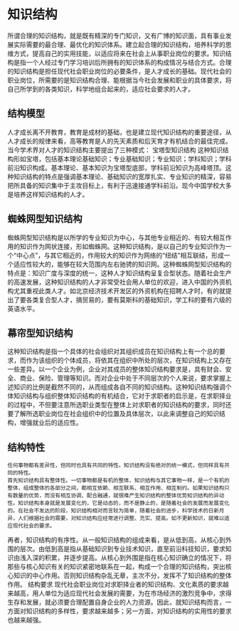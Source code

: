 # 知识结构
  所谓合理的知识结构，就是既有精深的专门知识，又有广博的知识面，具有事业发展实际需要的最合理、最优化的知识体系。建立起合理的知识结构，培养科学的思维方式，提高自己的实用技能，以适应将来在社会上从事职业岗位的要求。知识结构是指一个人经过专门学习培训后所拥有的知识体系的构成情况与结合方式。合理的知识结构是担任现代社会职业岗位的必要条件，是人才成长的基础。现代社会的职业岗位，所需要的是知识结构合理、能根据当今社会发展和职业的具体要求，将自己所学到的各类知识，科学地组合起来的，适应社会要求的人才。
## 结构模型
人才成长离不开教育，教育是成材的基础，也是建立现代知识结构的重要途径，从人才成长的规律来看，高等教育是人的先天素质和后天育才有机结合的最佳完成。当今学术界对人才的知识结构主要提出了三种模式：
宝塔型知识结构
这种知识结构形如宝塔，包括基本理论基础知识；专业基础知识；专业知识；学科知识；学科前沿知识构成。基本理论、基本知识为宝塔型底部，学科前沿知识为高峰塔顶。这种知识结构的特点是强调基本理论、基础知识的宽厚扎实、专业知识的精深，容易把所具备的知识集中于主攻目标上，有利于迅速接通学科前沿。现今中国学校大多是培养这样知识结构的人才。
## 蜘蛛网型知识结构
  蜘蛛网型知识结构是以所学的专业知识为中心，与其他专业相近的、有较大相互作用的知识作为网状连接，形如蜘蛛网。这种知识结构，是以自己的专业知识作为一个“中心点”，与其它相近的，作用较大的知识作为网络的“纽结”相互联结，形成一个适应性较大的，能够在较大范围内左右驰骋的知识网。这种蜘蛛网型知识结构的特点是：知识广度与深度的统一，这种人才知识结构呈复合型状态。随着社会生产的高速发展，这种知识结构的人才非常受社会用人单位的欢迎，进入中国的外资机构尤其重视此类人才。如北京经济技术开发区的外资机构在招聘人才时，有的就提出了要各类复合型人才，搞贸易的，要有莫斯科的基础知识，学工科的要有六级的英语水平。
## 幕帘型知识结构
  这种知识结构是指一个具体的社会组织对其组织成员在知识结构上有一个总的要求，而作为该组织的个体成员，将依其在组织中所处的层次，在知识结构上又存在一些差异。以一个企业为例，企业对其成员的整体知识结构要求是，具有财会、安全、商业、保险、管理等知识。而对企业中处于不同层次的个人来说，要求掌握上述知识的比例是截然不同的，从而组成各自不同的知识结构。这种知识结构强调个体知识结构与组织整体知识结构的有机结合，它对于求职者的启示是，在求职择业的过程中，不但要注意所选职业类型在整体上对求职者的知识结构的要求，同时还要了解所选职业岗位在社会组织中的位置及具体层次，以此来调整自己的知识结构，增强就业后的适应性。
## 结构特性
	任何事物都有差异性，但同时也具有共同的特性。知识结构没有绝对的统一模式，但同样具有共同的特性。
	首先知识结构具有整体性。一切事物都是有机的整体，知识结构与其它事物一样，是一个有机的整体，组成整体的各部分之间，都相互依赖、相互联系、相互作用、相互制约。如果知识结构只有数量的优势，而没有相互协调、配合融通，就很难产生知识结构的整体优势知识结构的异动性。知识结构本身就是发展变化的，它是动态的，而不是静止的，是随着社会的发展而发展变化的。在社会不发达的阶段，知识结构相对而言较为简单，随着社会的进步，科学技术的日新月异，人们根据社会的需要，对知识结构应经常进行调整、充实、提高。如不更新知识，就难以适应现代社会的要求。

  再者，知识结构的有序性。从一般知识结构的组成来看，是从低到高，从核心到外围的层次。由低到高是指从基础知识到专业技术知识，直至前沿科技知识，要求知识由浅入深的积累，并逐步提高。从核心到外围是指在核心知识确立的情况下，将那些与核心知识有关的知识紧密地联系在一起，构成一个合理的知识结构，突出核心知识的中心作用。否则知识结构杂乱无章，主次不分，发挥不了知识结构的整体作用。
	结构要求
  现代社会职业岗位对求职择业者的知识结构、文化素质的要求越来越高，用人单位为适应现代社会发展的需要，为在市场经济的激烈竞争中，求得生存和发展，就必须要合理配置自身企业的人力资源。因此，就知识结构而言，一方面对知识结构的多样性，要求越来越多；另一方面，对知识结构的实用性的要求也越来越强。
